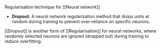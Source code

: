Regularisation technique for [[Neural network]]

- **Dropout:** A neural network regularization method that drops units at random during training to prevent over-reliance on specific neurons.

[[Dropout]] 
    is another form of [[Regularisation]] for neural networks, where randomly selected neurons are ignored (dropped out) during training to reduce overfitting.
